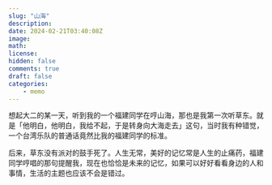 ```yaml
---
slug: "山海"
description: 
date: 2024-02-21T03:40:08Z
image: 
math: 
license: 
hidden: false
comments: true
draft: false
categories:
    - memo
---
```

想起大二的某一天，听到我的一个福建同学在哼山海，那也是我第一次听草东。就是「他明白，他明白，我给不起，于是转身向大海走去」这句，当时我有种错觉，一个台湾乐队的普通话竟然比我的福建同学的标准。

后来，草东没有派对的鼓手死了。人生无常，美好的记忆常是人生的止痛药，福建同学哼唱的那句提醒我，现在也恰恰是未来的记忆，如果可以好好看看身边的人和事情，生活的主题也应该不会是错过。